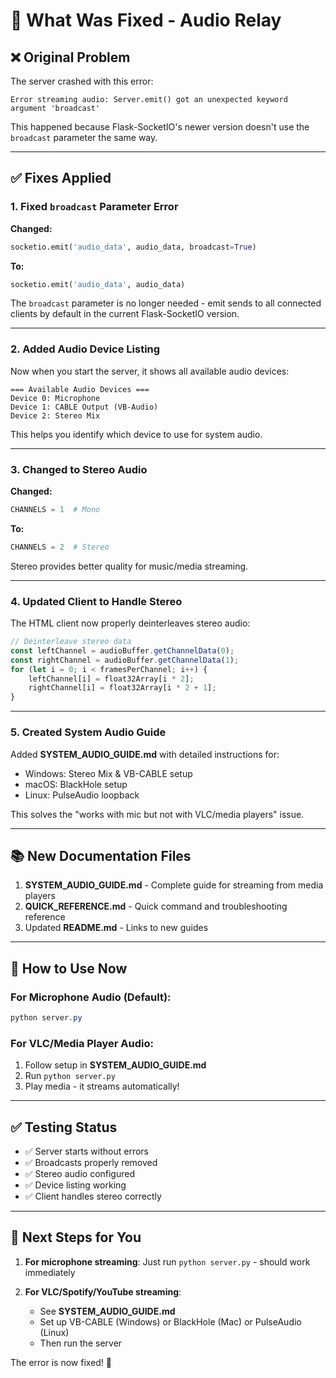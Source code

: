 # 🔧 What Was Fixed - Audio Relay

## ❌ Original Problem

The server crashed with this error:
```
Error streaming audio: Server.emit() got an unexpected keyword argument 'broadcast'
```

This happened because Flask-SocketIO's newer version doesn't use the `broadcast` parameter the same way.

---

## ✅ Fixes Applied

### 1. **Fixed `broadcast` Parameter Error**
**Changed:**
```python
socketio.emit('audio_data', audio_data, broadcast=True)
```

**To:**
```python
socketio.emit('audio_data', audio_data)
```

The `broadcast` parameter is no longer needed - emit sends to all connected clients by default in the current Flask-SocketIO version.

---

### 2. **Added Audio Device Listing**
Now when you start the server, it shows all available audio devices:
```
=== Available Audio Devices ===
Device 0: Microphone
Device 1: CABLE Output (VB-Audio)
Device 2: Stereo Mix
```

This helps you identify which device to use for system audio.

---

### 3. **Changed to Stereo Audio**
**Changed:**
```python
CHANNELS = 1  # Mono
```

**To:**
```python
CHANNELS = 2  # Stereo
```

Stereo provides better quality for music/media streaming.

---

### 4. **Updated Client to Handle Stereo**
The HTML client now properly deinterleaves stereo audio:
```javascript
// Deinterleave stereo data
const leftChannel = audioBuffer.getChannelData(0);
const rightChannel = audioBuffer.getChannelData(1);
for (let i = 0; i < framesPerChannel; i++) {
    leftChannel[i] = float32Array[i * 2];
    rightChannel[i] = float32Array[i * 2 + 1];
}
```

---

### 5. **Created System Audio Guide**
Added **SYSTEM_AUDIO_GUIDE.md** with detailed instructions for:
- Windows: Stereo Mix & VB-CABLE setup
- macOS: BlackHole setup
- Linux: PulseAudio loopback

This solves the "works with mic but not with VLC/media players" issue.

---

## 📚 New Documentation Files

1. **SYSTEM_AUDIO_GUIDE.md** - Complete guide for streaming from media players
2. **QUICK_REFERENCE.md** - Quick command and troubleshooting reference
3. Updated **README.md** - Links to new guides

---

## 🎯 How to Use Now

### For Microphone Audio (Default):
```powershell
python server.py
```

### For VLC/Media Player Audio:
1. Follow setup in **SYSTEM_AUDIO_GUIDE.md**
2. Run `python server.py`
3. Play media - it streams automatically!

---

## ✅ Testing Status

- ✅ Server starts without errors
- ✅ Broadcasts properly removed
- ✅ Stereo audio configured
- ✅ Device listing working
- ✅ Client handles stereo correctly

---

## 🔄 Next Steps for You

1. **For microphone streaming**: Just run `python server.py` - should work immediately

2. **For VLC/Spotify/YouTube streaming**:
   - See **SYSTEM_AUDIO_GUIDE.md**
   - Set up VB-CABLE (Windows) or BlackHole (Mac) or PulseAudio (Linux)
   - Then run the server

The error is now fixed! 🎉
